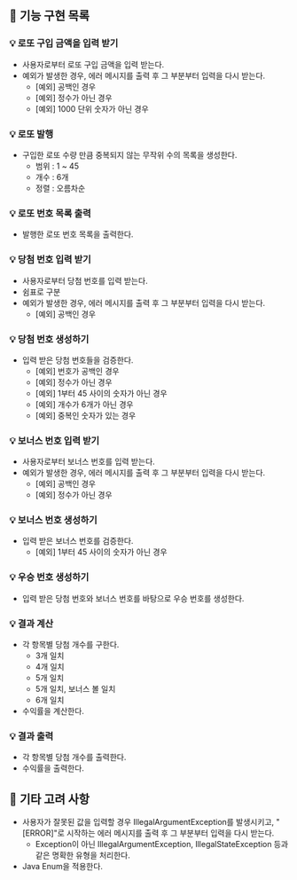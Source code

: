 ## 🎰 기능 구현 목록

### 💡 로또 구입 금액을 입력 받기

- 사용자로부터 로또 구입 금액을 입력 받는다.
- 예외가 발생한 경우, 에러 메시지를 출력 후 그 부분부터 입력을 다시 받는다.
    - [예외] 공백인 경우
    - [예외] 정수가 아닌 경우
    - [예외] 1000 단위 숫자가 아닌 경우

### 💡 로또 발행

- 구입한 로또 수량 만큼 중복되지 않는 무작위 수의 목록을 생성한다.
    - 범위 : 1 ~ 45
    - 개수 : 6개
    - 정렬 : 오름차순

### 💡 로또 번호 목록 출력

- 발행한 로또 번호 목록을 출력한다.

### 💡 당첨 번호 입력 받기

- 사용자로부터 당첨 번호를 입력 받는다.
- 쉼표로 구분
- 예외가 발생한 경우, 에러 메시지를 출력 후 그 부분부터 입력을 다시 받는다.
    - [예외] 공백인 경우

### 💡 당첨 번호 생성하기

- 입력 받은 당첨 번호들을 검증한다.
    - [예외] 번호가 공백인 경우
    - [예외] 정수가 아닌 경우
    - [예외] 1부터 45 사이의 숫자가 아닌 경우
    - [예외] 개수가 6개가 아닌 경우
    - [예외] 중복인 숫자가 있는 경우

### 💡 보너스 번호 입력 받기

- 사용자로부터 보너스 번호를 입력 받는다.
- 예외가 발생한 경우, 에러 메시지를 출력 후 그 부분부터 입력을 다시 받는다.
    - [예외] 공백인 경우
    - [예외] 정수가 아닌 경우

### 💡 보너스 번호 생성하기

- 입력 받은 보너스 번호를 검증한다.
    - [예외] 1부터 45 사이의 숫자가 아닌 경우

### 💡 우승 번호 생성하기

- 입력 받은 당첨 번호와 보너스 번호를 바탕으로 우승 번호를 생성한다.

### 💡 결과 계산

- 각 항목별 당첨 개수를 구한다.
    - 3개 일치
    - 4개 일치
    - 5개 일치
    - 5개 일치, 보너스 볼 일치
    - 6개 일치
- 수익률을 계산한다.

### 💡 결과 출력

- 각 항목별 당첨 개수를 출력한다.
- 수익률을 출력한다.

## 📎 기타 고려 사항

- 사용자가 잘못된 값을 입력할 경우 IllegalArgumentException를 발생시키고, "[ERROR]"로 시작하는 에러 메시지를 출력 후 그 부분부터 입력을 다시 받는다.
    - Exception이 아닌 IllegalArgumentException, IllegalStateException 등과 같은 명확한 유형을 처리한다.
- Java Enum을 적용한다.